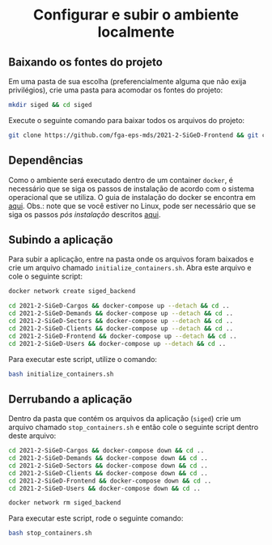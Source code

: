 <h1 style='text-align: center;'>Configurar e subir o ambiente localmente</h1>

## Baixando os fontes do projeto

Em uma pasta de sua escolha (preferencialmente alguma que não exija privilégios), crie uma pasta para acomodar os fontes do projeto:

```bash
mkdir siged && cd siged
```

Execute o seguinte comando para baixar todos os arquivos do projeto:

```bash
git clone https://github.com/fga-eps-mds/2021-2-SiGeD-Frontend && git clone https://github.com/fga-eps-mds/2021-2-SiGeD-Clients && git clone https://github.com/fga-eps-mds/2021-2-SiGeD-Users && git clone https://github.com/fga-eps-mds/2021-2-SiGeD-Demands && git clone https://github.com/fga-eps-mds/2021-2-SiGeD-Sectors && git clone https://github.com/fga-eps-mds/2021-2-SiGeD-Cargos
```

## Dependências

Como o ambiente será executado dentro de um container `docker`, é necessário que se siga os passos de instalação de acordo com o sistema operacional que se utiliza. O guia de instalação do docker se encontra em [aqui](https://docs.docker.com/engine/install/ubuntu/). Obs.: note que se você estiver no Linux, pode ser necessário que se siga os passos _pós instalação_ descritos [aqui](https://docs.docker.com/engine/install/linux-postinstall/).

## Subindo a aplicação

Para subir a aplicação, entre na pasta onde os arquivos foram baixados e crie um arquivo chamado `initialize_containers.sh`. Abra este arquivo e cole o seguinte script:

```sh
docker network create siged_backend

cd 2021-2-SiGeD-Cargos && docker-compose up --detach && cd ..
cd 2021-2-SiGeD-Demands && docker-compose up --detach && cd ..
cd 2021-2-SiGeD-Sectors && docker-compose up --detach && cd ..
cd 2021-2-SiGeD-Clients && docker-compose up --detach && cd ..
cd 2021-2-SiGeD-Frontend && docker-compose up --detach && cd ..
cd 2021-2-SiGeD-Users && docker-compose up --detach && cd ..
```

Para executar este script, utilize o comando:

```bash
bash initialize_containers.sh
```
## Derrubando a aplicação

Dentro da pasta que contém os arquivos da aplicação (`siged`) crie um arquivo chamado `stop_containers.sh` e então cole o seguinte script dentro deste arquivo:

```sh
cd 2021-2-SiGeD-Cargos && docker-compose down && cd ..
cd 2021-2-SiGeD-Demands && docker-compose down && cd ..
cd 2021-2-SiGeD-Sectors && docker-compose down && cd ..
cd 2021-2-SiGeD-Clients && docker-compose down && cd ..
cd 2021-2-SiGeD-Frontend && docker-compose down && cd ..
cd 2021-2-SiGeD-Users && docker-compose down && cd ..

docker network rm siged_backend
```

Para executar este script, rode o seguinte comando:

```bash
bash stop_containers.sh
```